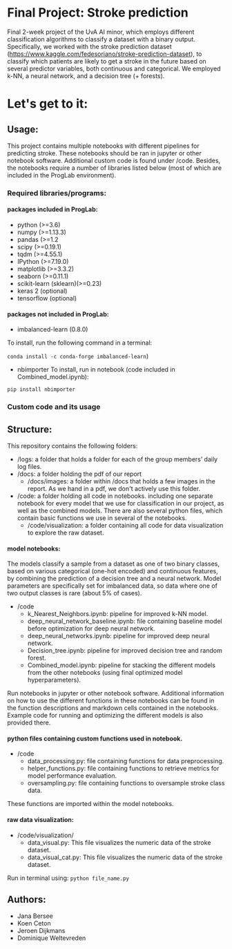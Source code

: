# Final Project: Stroke prediction
Final 2-week project of the UvA AI minor, which employs different classification algorithms to classify a dataset with a binary output. Specifically, we worked with the stroke prediction dataset (https://www.kaggle.com/fedesoriano/stroke-prediction-dataset), to classify which patients are likely to get a stroke in the future based on several predictor variables, both continuous and categorical. We employed k-NN, a neural network, and a decision tree (+ forests).

# Let's get to it:

## Usage:

This project contains multiple notebooks with different pipelines for predicting stroke. These notebooks should be ran in jupyter or other notebook software. Additional custom code is found under /code. Besides, the notebooks require a number of libraries listed below (most of which are included in the ProgLab environment).

### Required libraries/programs:

#### packages included in ProgLab:
* python (>=3.6)
* numpy (>=1.13.3)
* pandas (>=1.2
* scipy (>=0.19.1)
* tqdm (>=4.55.1)
* IPython (>=7.19.0)
* matplotlib (>=3.3.2)
* seaborn (>=0.11.1)
* scikit-learn (sklearn)(>=0.23)
* keras 2 (optional)
* tensorflow (optional)

#### packages not included in ProgLab:
* imbalanced-learn (0.8.0)

To install, run the following command in a terminal:

`conda install -c conda-forge imbalanced-learn`)

* nbimporter
To install, run in notebook (code included in Combined_model.ipynb):

`pip install nbimporter` 


### Custom code and its usage
## Structure:
This repository contains the following folders:

* /logs: a folder that holds a folder for each of the group members’ daily log files.
* /docs: a folder holding the pdf of our report
  * /docs/images: a folder within /docs that holds a few images in the report. As we hand in a pdf, we don't actively use this folder.
* /code: a folder holding all code in notebooks. including one separate notebook for every model that we use for classification in our project, as well as the combined models.
There are also several python files, which contain basic functions we use in several of the notebooks.
  * /code/visualization: a folder containing all code for data visualization to explore the raw dataset.

#### model notebooks:
The models classify a sample from a dataset as one of two binary classes, based on various categorical (one-hot encoded) and continuous features, by combining the prediction of a decision tree and a neural network. Model parameters are specifically set for imbalanced data, so data where one of two output classes is rare (about 5% of cases).

* /code
  * k_Nearest_Neighbors.ipynb: pipeline for improved k-NN model.
  * deep_neural_network_baseline.ipynb: file containing baseline model before optimization for deep neural network.
  * deep_neural_networks.ipynb: pipeline for improved deep neural network.
  * Decision_tree.ipynb: pipeline for improved decision tree and random forest.
  * Combined_model.ipynb: pipeline for stacking the different models from the other notebooks (using final optimized model hyperparameters).

Run notebooks in jupyter or other notebook software. Additional information on how to use the different functions in these notebooks can be found in the function descriptions and markdown cells contained in the notebooks. Example code for running and optimizing the different models is also provided there.

#### python files containing custom functions used in notebook.
* /code
  * data_processing.py: file containing functions for data preprocessing.
  * helper_functions.py: file containing functions to retrieve metrics for model performance evaluation.
  * oversampling.py: file containing functions to oversample stroke class data.

These functions are imported within the model notebooks.

#### raw data visualization:
* /code/visualization/
  * data_visual.py: This file visualizes the numeric data of the stroke dataset.
  * data_visual_cat.py: This file visualizes the numeric data of the stroke dataset.

Run in terminal using: `python file_name.py`

## Authors:
* Jana Bersee
* Koen Ceton
* Jeroen Dijkmans
* Dominique Weltevreden

